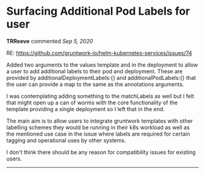 # Surfacing Additional Pod Labels for user

**TRReeve** commented *Sep 5, 2020*

RE: https://github.com/gruntwork-io/helm-kubernetes-services/issues/74

Added two arguments to the values template and in the deployment to allow a user to add additional labels to their pod and deployment. These are provided by additionalDeploymentLabels:{} and additionalPodLabels:{} that the user can provide a map to the same as the annotations arguments. 

I was contemplating adding something to the matchLabels as well but I felt that might open up a can of worms with the core functionality of the template providing a single deployment so I left that in the end.

The main aim is to allow users to integrate gruntwork templates with other labelling schemes they would be running in their k8s workload as well as the mentioned use case in the issue where labels are required for certain tagging and operational uses by other systems. 

I don't think there should be any reason for compatibility issues for existing users.
<br />
***


